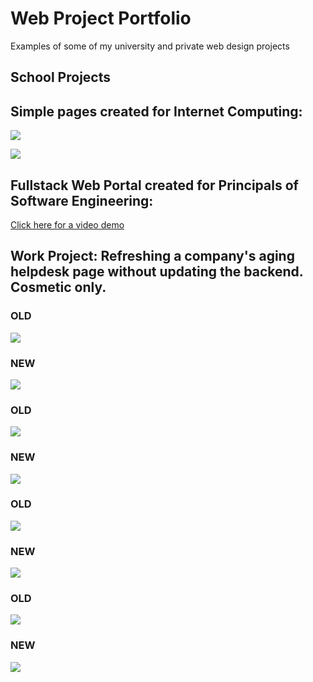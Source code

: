 # Web Project Portfolio
Examples of some of my university and private web design projects

## School Projects
## Simple pages created for Internet Computing:
![](projectpage.gif)

![](musicportfolio.gif)

## Fullstack Web Portal created for Principals of Software Engineering:
[Click here for a video demo](https://www.youtube.com/watch?v=oUu_haCwMXc)

## Work Project: Refreshing a company's aging helpdesk page without updating the backend. Cosmetic only.  
### OLD  
![](sc1.png)

### NEW  
![](sc1_new.png)


### OLD  
![](sc2.png)

### NEW  
![](sc2_new.png)

### OLD  
![](sc3.png)

### NEW  
![](sc3_new.png)

### OLD  
![](sc4.png)

### NEW  
![](sc4_new.png)
